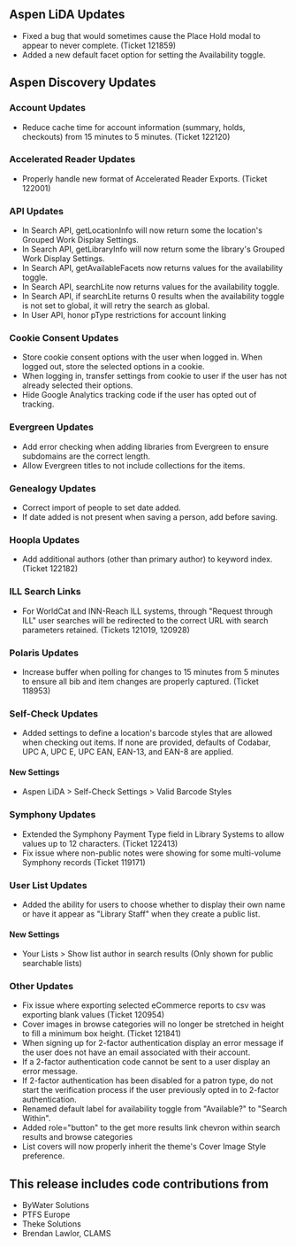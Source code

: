 ## Aspen LiDA Updates
- Fixed a bug that would sometimes cause the Place Hold modal to appear to never complete. (Ticket 121859)
- Added a new default facet option for setting the Availability toggle.

## Aspen Discovery Updates
### Account Updates
- Reduce cache time for account information (summary, holds, checkouts) from 15 minutes to 5 minutes. (Ticket 122120) 

### Accelerated Reader Updates
- Properly handle new format of Accelerated Reader Exports. (Ticket 122001)

### API Updates
- In Search API, getLocationInfo will now return some the location's Grouped Work Display Settings.
- In Search API, getLibraryInfo will now return some the library's Grouped Work Display Settings.
- In Search API, getAvailableFacets now returns values for the availability toggle.
- In Search API, searchLite now returns values for the availability toggle.
- In Search API, if searchLite returns 0 results when the availability toggle is not set to global, it will retry the search as global.
- In User API, honor pType restrictions for account linking

### Cookie Consent Updates
- Store cookie consent options with the user when logged in. When logged out, store the selected options in a cookie. 
- When logging in, transfer settings from cookie to user if the user has not already selected their options. 
- Hide Google Analytics tracking code if the user has opted out of tracking. 

### Evergreen Updates
- Add error checking when adding libraries from Evergreen to ensure subdomains are the correct length. 
- Allow Evergreen titles to not include collections for the items. 

### Genealogy Updates
- Correct import of people to set date added. 
- If date added is not present when saving a person, add before saving. 

### Hoopla Updates
- Add additional authors (other than primary author) to keyword index. (Ticket 122182)

### ILL Search Links
- For WorldCat and INN-Reach ILL systems, through "Request through ILL" user searches will be redirected to the correct URL with search parameters retained. (Tickets 121019, 120928) 

### Polaris Updates
- Increase buffer when polling for changes to 15 minutes from 5 minutes to ensure all bib and item changes are properly captured. (Ticket 118953)

### Self-Check Updates
- Added settings to define a location's barcode styles that are allowed when checking out items. If none are provided, defaults of Codabar, UPC A, UPC E, UPC EAN, EAN-13, and EAN-8 are applied.

<div markdown="1" class="settings">

#### New Settings
- Aspen LiDA > Self-Check Settings > Valid Barcode Styles
</div>

### Symphony Updates
- Extended the Symphony Payment Type field in Library Systems to allow values up to 12 characters. (Ticket 122413)
- Fix issue where non-public notes were showing for some multi-volume Symphony records (Ticket 119171)

### User List Updates
- Added the ability for users to choose whether to display their own name or have it appear as "Library Staff" when they create a public list.

<div markdown="1" class="settings">

#### New Settings
- Your Lists > Show list author in search results (Only shown for public searchable lists)
</div>

### Other Updates
- Fix issue where exporting selected eCommerce reports to csv was exporting blank values (Ticket 120954)
- Cover images in browse categories will no longer be stretched in height to fill a minimum box height. (Ticket 121841)
- When signing up for 2-factor authentication display an error message if the user does not have an email associated with their account. 
- If a 2-factor authentication code cannot be sent to a user display an error message. 
- If 2-factor authentication has been disabled for a patron type, do not start the verification process if the user previously opted in to 2-factor authentication.
- Renamed default label for availability toggle from "Available?" to "Search Within".
- Added role="button" to the get more results link chevron within search results and browse categories
- List covers will now properly inherit the theme's Cover Image Style preference.

## This release includes code contributions from
- ByWater Solutions
- PTFS Europe
- Theke Solutions
- Brendan Lawlor, CLAMS